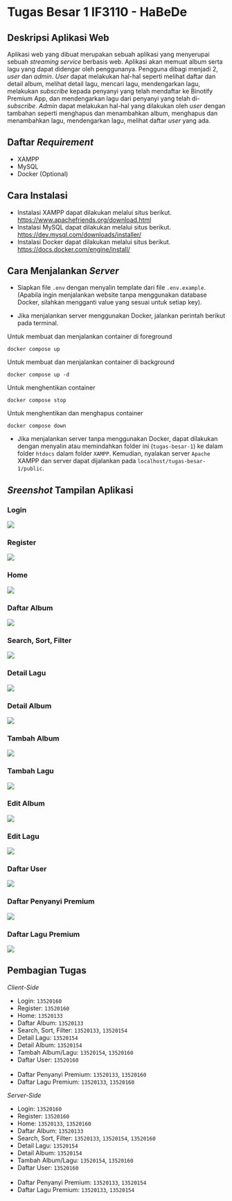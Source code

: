 # Tugas Besar 1 IF3110 - HaBeDe
## Deskripsi Aplikasi Web

Aplikasi web yang dibuat merupakan sebuah aplikasi yang menyerupai sebuah *streaming service* berbasis web. Aplikasi akan memuat album serta lagu yang dapat didengar oleh penggunanya. Pengguna dibagi menjadi 2, *user* dan *admin*. *User* dapat melakukan hal-hal seperti melihat daftar dan detail album, melihat detail lagu, mencari lagu, mendengarkan lagu, melakukan *subscribe* kepada penyanyi yang telah mendaftar ke Binotify Premium App, dan mendengarkan lagu dari penyanyi yang telah di-*subscribe*. *Admin* dapat melakukan hal-hal yang dilakukan oleh *user* dengan tambahan seperti menghapus dan menambahkan album, menghapus dan menambahkan lagu, mendengarkan lagu, melihat daftar *user* yang ada.

## Daftar *Requirement*

- XAMPP
- MySQL
- Docker (Optional)

## Cara Instalasi

- Instalasi XAMPP dapat dilakukan melalui situs berikut. https://www.apachefriends.org/download.html
- Instalasi MySQL dapat dilakukan melalui situs berikut. https://dev.mysql.com/downloads/installer/
- Instalasi Docker dapat dilakukan melalui situs berikut. https://docs.docker.com/engine/install/

## Cara Menjalankan *Server*

- Siapkan file `.env` dengan menyalin template dari file `.env.example`. (Apabila ingin menjalankan website tanpa menggunakan database Docker, silahkan mengganti value yang sesuai untuk setiap key).

- Jika menjalankan server menggunakan Docker, jalankan perintah berikut pada terminal.

Untuk membuat dan menjalankan container di foreground

`docker compose up`

Untuk membuat dan menjalankan container di background

`docker compose up -d`

Untuk menghentikan container

`docker compose stop`

Untuk menghentikan dan menghapus container

`docker compose down`

- Jika menjalankan server tanpa menggunakan Docker, dapat dilakukan dengan menyalin atau memindahkan folder ini (`tugas-besar-1`) ke dalam folder `htdocs` dalam folder `XAMPP`. Kemudian, nyalakan server `Apache` XAMPP dan server dapat dijalankan pada `localhost/tugas-besar-1/public`.

## *Sreenshot* Tampilan Aplikasi

### Login
<img src="screenshots/login.png" /><br>

### Register
<img src="screenshots/register.png" /><br>

### Home
<img src="screenshots/home.png" /><br>

### Daftar Album
<img src="screenshots/daftaralbum.png" /><br>

### Search, Sort, Filter
<img src="screenshots/search.png" /><br>

### Detail Lagu
<img src="screenshots/detaillagu.png" /><br>

### Detail Album
<img src="screenshots/detailalbum.png" /><br>

### Tambah Album
<img src="screenshots/addalbum.png" /><br>

### Tambah Lagu
<img src="screenshots/addsong.png" /><br>

### Edit Album
<img src="screenshots/editalbum.png" /><br>

### Edit Lagu
<img src="screenshots/editsong.png" /><br>

### Daftar User
<img src="screenshots/daftaruser.png" /><br>

### Daftar Penyanyi Premium
<img src="screenshots/daftarpenyanyi.png" /><br>

### Daftar Lagu Premium
<img src="screenshots/daftarpremium.png" /><br>

## Pembagian Tugas
*Client-Side*
* Login: `13520160`<br>
* Register: `13520160`<br>
* Home: `13520133`<br>
* Daftar Album: `13520133`<br>
* Search, Sort, Filter: `13520133`, `13520154`<br>
* Detail Lagu: `13520154`<br>
* Detail Album: `13520154`<br>
* Tambah Album/Lagu: `13520154`, `13520160`<br>
* Daftar User: `13520160`<br><br>
* Daftar Penyanyi Premium: `13520133`, `13520160`<br>
* Daftar Lagu Premium: `13520133`, `13520160`<br>

*Server-Side*
* Login: `13520160`<br>
* Register: `13520160`<br>
* Home: `13520133`, `13520160`<br>
* Daftar Album: `13520133`<br>
* Search, Sort, Filter: `13520133`, `13520154`, `13520160`<br>
* Detail Lagu: `13520154`<br>
* Detail Album: `13520154`<br>
* Tambah Album/Lagu: `13520154`, `13520160`<br>
* Daftar User: `13520160`<br><br>
* Daftar Penyanyi Premium: `13520133`, `13520154`<br>
* Daftar Lagu Premium: `13520133`, `13520154`<br>